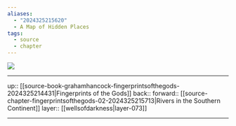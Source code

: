 ```yaml
---
aliases:
  - "2024325215620"
  - A Map of Hidden Places
tags:
  - source
  - chapter
---
```


![](https://upload.wikimedia.org/wikipedia/commons/thumb/7/70/Piri_reis_world_map_01.jpg/1280px-Piri_reis_world_map_01.jpg)

***

up:: [[source-book-grahamhancock-fingerprintsofthegods-2024325214431|Fingerprints of the Gods]]
back:: 
forward:: [[source-chapter-fingerprintsofthegods-02-2024325215713|Rivers in the Southern Continent]]
layer:: [[wellsofdarkness|layer-073]]

***
